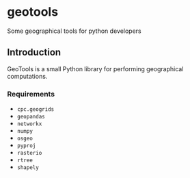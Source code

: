 # geotools
Some geographical tools for python developers

## Introduction
GeoTools is a small Python library for performing geographical computations.

### Requirements
* ``` cpc.geogrids ```
* ``` geopandas ```
* ``` networkx ```
* ``` numpy ```
* ``` osgeo ```
* ``` pyproj ```
* ``` rasterio ```
* ``` rtree ```
* ``` shapely ```
